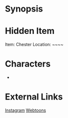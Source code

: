 # Synopsis


# Hidden Item
Item: Chester
Location: ~~~~

# Characters
* 

# External Links
[Instagram](https://www.instagram.com/p/CD7ZgYyDwp6/)
[Webtoons]()